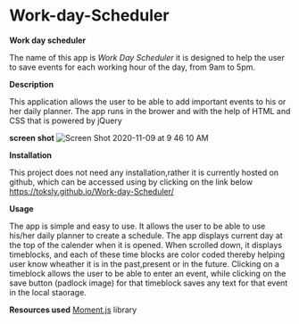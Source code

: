 # Work-day-Scheduler
<strong> Work day scheduler</strong>

The name of this app is <i>Work Day Scheduler</i> it is designed to help the user to save events for each working hour of the day, from 9am to 5pm. 

<strong>Description</strong>

This application allows the user to be able  to add important events to his or her daily planner. The app runs in the brower and with the help of HTML and  CSS that is powered by jQuery 

<strong>screen shot</strong>
![Screen Shot 2020-11-09 at 9 46 10 AM](https://user-images.githubusercontent.com/71090500/98595824-240ce700-229c-11eb-9401-2d44523f87c0.png)

<strong>Installation</strong>

This project does  not need any installation,rather it is currently hosted on github, which can be accessed using by clicking on the link below 
https://toksly.github.io/Work-day-Scheduler/

<strong>Usage</strong>

The app is simple and easy to use. It allows the user to be able to use his/her daily planner to create a schedule. The app displays current day at the top of the calender when it is opened. When scrolled down, it displays timeblocks, and each of these time blocks are color coded thereby helping user know wheather it is in the past,present or in the future. Clicking on a timeblock allows the user to be able to enter an event, while clicking on the save button (padlock image) for that timeblock saves any text for that event in the local staorage.

<strong>Resources used</strong>
[Moment.js](https://momentjs.com/) library 
